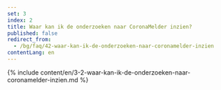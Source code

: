 ```yaml
---
set: 3
index: 2
title: Waar kan ik de onderzoeken naar CoronaMelder inzien?
published: false
redirect_from: 
  - /bg/faq/42-waar-kan-ik-de-onderzoeken-naar-coronamelder-inzien
contentLang: en
---
```

{% include content/en/3-2-waar-kan-ik-de-onderzoeken-naar-coronamelder-inzien.md %}
